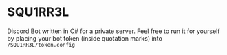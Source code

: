 # SQU1RR3L
Discord Bot written in C# for a private server. Feel free to run it for yourself by placing your bot token (inside quotation marks) into `/SQU1RR3L/token.config`
